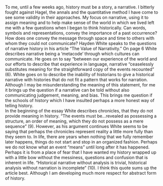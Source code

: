 To me, until a few weeks ago, history must be a story, a narrative. I bitterly fought against Hagel, the annals and the quantitative method I have come to see some validity in their approaches. My focus on narrative, using it to assign meaning and to help make sense of the world in which we lived left me with a few questions when I began to think historically. Can words, symbols and representations, convey the importance of a past occurrence? How does one convey the message through space and time to others with whom they could not communicate? 
Hayden White speaks to the questions of narrative history in his article “The Value of Narrativity.” On page 6 White describes narrative being a ‘metacode’ through which cultures can communicate. He goes on to say “between our experience of the world and our efforts to describe that experience in language, narrative “ceaselessly substitutes meaning for the straightforward copy of the events recounted” (6). White goes on to describe the inability of historians to give a historical narrative with histories that do not fit a pattern that works for narration. Although I may be misunderstanding the meaning of this statement, for me it brings up the question if a narrative can be told without also communicating judgement, meaning, and bias. This brings me question if the schools of history which I have insulted perhaps a more honest way of telling history.  
In the beginning of the essay White describes chronicles, that they do not provide meaning in history.   “The events must be…revealed as possessing a structure, an order of meaning, which they do not possess as a mere sequence” (9). However, as his argument continues White seems to be saying that perhaps the chronicles represent reality a little more fully than they seem to. In life, there are years when nothing that we fully remember later happens, things do not start and stop in an organized fashion. Perhaps we do not know what an event “means” until long after it has happened.  Perhaps it is from a place of fear that I have wanted my history wrapped up with a little bow without the messiness, questions and confusion that is inherent in life. 
“Historical narrative without analysis is trivial, historical analysis without narration is incomplete” (10). I think this quote sums up the article best. Although I am developing much more respect for abstract form of history.
